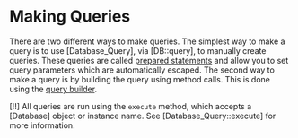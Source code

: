 # Making Queries

There are two different ways to make queries. The simplest way to make a query is to use [Database_Query], via [DB::query], to manually create queries. These queries are called [prepared statements](query/prepared) and allow you to set query parameters which are automatically escaped. The second way to make a query is by building the query using method calls. This is done using the [query builder](query/builder).

[!!] All queries are run using the `execute` method, which accepts a [Database] object or instance name. See [Database_Query::execute] for more information.